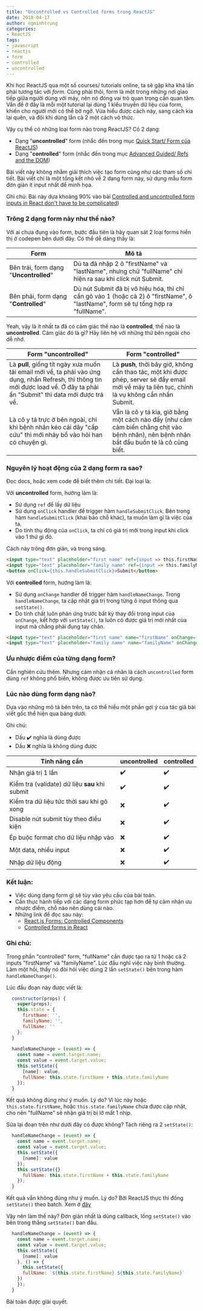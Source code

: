 ```yaml
---
title: "Uncontrolled vs Controlled forms trong ReactJS"
date: 2018-04-17
author: ngminhtrung
categories: 
- ReactJS
tags:
- javascript
- reactjs
- form
- controlled
- uncontrolled
---
```


Khi học ReactJS qua một số courses/ tutorials online, ta sẽ gặp kha khá lần phải tương tác với *form*. Cũng phải thôi, form là một trong những nơi giao tiếp giữa người dùng với máy, nên nó đóng vai trò quan trọng cần quan tâm. Vấn đề ở đây là mỗi một tutorial lại dùng 1 kiểu truyền dữ liệu của form, khiến cho người mới có thể bỡ ngỡ. Vừa hiểu được cách này, sang cách kia lại quên, và đôi khi dùng lẫn cả 2 một cách vô thức.

Vậy cụ thể có những loại form nào trong ReactJS? Có 2 dạng:
- Dạng "**uncontrolled**" form (nhắc đến trong mục [Quick Start/ Form của ReactJS](https://reactjs.org/docs/forms.html))
- Dạng "**controlled**" form (nhắc đến trong mục [Advanced Guided/ Refs and the DOM](https://reactjs.org/docs/refs-and-the-dom.html))

Bài viết này không nhằm giải thích việc tạo form cũng như các tham số chi tiết. Bài viết chỉ là một tổng kết nhỏ về 2 dạng form này, sử dụng mẫu form đơn giản ít input nhất để minh họa. 

Ghi chú: Bài này dựa khoảng 90% vào bài [Controlled and uncontrolled form inputs in React don't have to be complicated](https://goshakkk.name/controlled-vs-uncontrolled-inputs-react/))

### Trông 2 dạng form này như thế nào? 

Với ai chưa đụng vào form, bước đầu tiên là hãy quan sát 2 loại forms hiển thị ở codepen bên dưới đây. Có thể dễ dàng thấy là:

|Form           | Mô tả |
|---             |---   |
| Bên trái, form dạng "**Uncontrolled**"| Dù ta đã nhập 2 ô "firstName" và "lastName", nhưng chữ "fullName" chỉ hiện ra sau khi click nút Submit.|
| Bên phải, form dạng "**Controlled**" | Dù nút Submit đã bị vô hiệu hóa, thì chỉ cần gõ vào 1 (hoặc cả 2) ô "firstName", ô "lastName", form sẽ tự tổng hợp ra "fullName".|

Yeah, vậy là ít nhất ta đã có cảm giác thế nào là **controlled**, thế nào là **uncontrolled**. Cảm giác đó là gì? Hãy liên hệ với những thứ bên ngoài cho dễ nhớ.

| Form "uncontrolled"   | Form "controlled" |
|---                    |---                |
|Là **pull**, giống tít ngày xưa muốn tải email mới về, ta phải vào ứng dụng, nhấn Refresh, thì thông tin mới được load về. Ở đây ta phải ấn "Submit" thì data mới được trả về. | Là **push**, thời bây giờ, không cần thao tác, một khi được phép, server sẽ đẩy email mới về máy ta liên tục, chính là vụ không cần nhấn Submit.|
|Là cô y tá trực ở bên ngoài, chỉ khi bệnh nhân kéo cái dây "cấp cứu" thì mới nhảy bổ vào hỏi han có chuyện gì. |Vẫn là cô y tá kia, giờ bằng một cách nào đấy (như cắm cảm biến chằng chịt vào bệnh nhân), nên bệnh nhân bắt đầu buồn tè là cô cũng biết. |

### Nguyên lý hoạt động của 2 dạng form ra sao?

Đọc docs, hoặc xem code để biết thêm chi tiết. Đại loại là:

Với **uncontrolled** form, hướng làm là: 
- Sử dụng `ref` để lấy dữ liệu
- Sử dụng `onClick` handler để trigger hàm `handleSubmitClick`. Bên trong hàm `handleSubmitClick` (khai báo chỗ khác), ta muốn làm gì là việc của ta. 
- Do tính thụ động của `onClick`, ta chỉ có giá trị mới trong input khi click vào 1 thứ gì đó.

Cách này trông đơn giản, và trong sáng.

```html
<input type="text" placeholder="first name" ref={input => this.firstName = input} />
<input type="text" placeholder="family name" ref={input => this.familyName = input} />
<button onClick={this.handleSubmitClick}>Submit</button>
```

Với **controlled** form, hướng làm là:
- Sử dụng `onChange` handler để trigger hàm `handleNameChange`. Trong `handleNameChange`, ta cập nhật giá trị trong từng ô input thông qua `setState()`.
- Do tính chất luôn phản ứng trước bất kỳ thay đổi trong input của `onChange`, kết hợp với `setState()`, ta luôn có được giá trị mới nhất của input mà chẳng phải đụng tay chân.

```html
<input type="text" placeholder="first name" name="firstName" onChange={this.handleNameChange} />
<input type="text" placeholder="family name" name="familyName" onChange={this.handleNameChange} />
```

### Ưu nhược điểm của từng dạng form?

Cần nghiên cứu thêm. Nhưng cảm nhận cá nhân là cách `uncontrolled` form dùng `ref` không phổ biến, không được ưu tiên sử dụng.

### Lúc nào dùng form dạng nào?

Dựa vào những mô tả bên trên, ta có thể hiểu một phần gợi ý của tác giả bài viết gốc thể hiện qua bảng dưới. 

Ghi chú:
- Dấu ✔️ nghĩa là dùng được
- Dấu ❌ nghĩa là không dùng được

|Tính năng cần  | uncontrolled  | controlled    |
|---            |---            |---            |
|Nhận giá trị 1 lần | ✔️        | ✔️            |
|Kiểm tra (validate) dữ liệu **sau** khi submit | ✔️ | ✔️ |
|Kiểm tra dữ liệu tức thời sau khi gõ xong | ❌ | ✔️ |
|Disable nút submit tùy theo điều kiện | ❌ | ✔️ |
|Ép buộc format cho dữ liệu nhập vào | ❌ | ✔️ |
|Một data, nhiều input | ❌ | ✔️ |
|Nhập dữ liệu động | ❌ | ✔️ |

### Kết luận:

- Việc dùng dạng form gì sẽ tùy vào yêu cầu của bài toán.
- Cần thực hành tiếp với các dạng form phức tạp hơn để tự cảm nhận ưu nhược điểm, chỗ nào nên dùng cái nào.
- Những link để đọc sau này:
    - [React.js Forms: Controlled Components](https://lorenstewart.me/2016/10/31/react-js-forms-controlled-components/)
    - [Controlled forms in React](https://medium.com/byte-sized-react/controlled-forms-in-react-68e59362a119)

### Ghi chú:

Trong phần "controlled" form, "fullName" cần được tạo ra từ 1 hoặc cả 2 inputs "firstName" và "familyName". Lúc đầu nghĩ việc này bình thường. Làm một hồi, thấy nó đòi hỏi việc dùng 2 lần `setState()` bên trong hàm `handleNameChange()`. 

Lúc đầu đoạn này được viết là:

```js 
  constructor(props) {
    super(props);
    this.state = {
      firstName: '',
      familyName: '',
      fullName: ''
    };
  }
  
  handleNameChange = (event) => {
    const name = event.target.name;
    const value = event.target.value;
    this.setState({
      [name]: value,
      fullName: this.state.firstName + this.state.familyName 
    });
  }
```

Kết quả không đúng như ý muốn. Lý do? Vì lúc này hoặc `this.state.firstName`, hoặc `this.state.familyName` chưa được cập nhật, cho nên "fullName" sẽ nhận giá trị bị lỡ mất 1 nhịp. 

Sửa lại đoạn trên như dưới đây có được không? Tách riêng ra 2 `setState()`:

```js
  handleNameChange = (event) => {
    const name = event.target.name;
    const value = event.target.value;
    this.setState({
      [name]: value
    });
    this.setState({}
      fullName: this.state.firstName + this.state.familyName 
    });
  }
```

Kết quả vẫn không đúng như ý muốn. Lý do? Bởi ReactJS thực thi đống `setState()` theo batch. Xem ở [đây](https://reactjs.org/docs/state-and-lifecycle.html#state-updates-may-be-asynchronous)

Vậy nên làm thế này? Đơn giản nhất là dùng callback, lồng `setState()` vào bên trong thằng `setState()` ban đầu.

```js 
  handleNameChange = (event) => {
    const name = event.target.name;
    const value = event.target.value;
    this.setState({
      [name]: value
    }, () => {
      this.setState({
      fullName: `${this.state.firstName} ${this.state.familyName}`
    })
    });
  }
```

Bài toán được giải quyết.